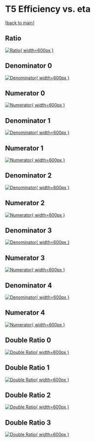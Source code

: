 # T5 Efficiency vs. eta

[[back to main](./)]



## Ratio

[![Ratio](../mtv/var/T5_base_13_-1_eff_eta.png){ width=600px }](../mtv/var/T5_base_13_-1_eff_eta.pdf)

## Denominator 0

[![Denominator](../mtv/den/T5_base_13_-1_eff_eta_den0.png){ width=600px }](../mtv/den/T5_base_13_-1_eff_eta_den0.pdf)

## Numerator 0

[![Numerator](../mtv/num/T5_base_13_-1_eff_eta_num0.png){ width=600px }](../mtv/num/T5_base_13_-1_eff_eta_num0.pdf)

## Denominator 1

[![Denominator](../mtv/den/T5_base_13_-1_eff_eta_den1.png){ width=600px }](../mtv/den/T5_base_13_-1_eff_eta_den1.pdf)

## Numerator 1

[![Numerator](../mtv/num/T5_base_13_-1_eff_eta_num1.png){ width=600px }](../mtv/num/T5_base_13_-1_eff_eta_num1.pdf)

## Denominator 2

[![Denominator](../mtv/den/T5_base_13_-1_eff_eta_den2.png){ width=600px }](../mtv/den/T5_base_13_-1_eff_eta_den2.pdf)

## Numerator 2

[![Numerator](../mtv/num/T5_base_13_-1_eff_eta_num2.png){ width=600px }](../mtv/num/T5_base_13_-1_eff_eta_num2.pdf)

## Denominator 3

[![Denominator](../mtv/den/T5_base_13_-1_eff_eta_den3.png){ width=600px }](../mtv/den/T5_base_13_-1_eff_eta_den3.pdf)

## Numerator 3

[![Numerator](../mtv/num/T5_base_13_-1_eff_eta_num3.png){ width=600px }](../mtv/num/T5_base_13_-1_eff_eta_num3.pdf)

## Denominator 4

[![Denominator](../mtv/den/T5_base_13_-1_eff_eta_den4.png){ width=600px }](../mtv/den/T5_base_13_-1_eff_eta_den4.pdf)

## Numerator 4

[![Numerator](../mtv/num/T5_base_13_-1_eff_eta_num4.png){ width=600px }](../mtv/num/T5_base_13_-1_eff_eta_num4.pdf)

## Double Ratio 0

[![Double Ratio](../mtv/ratio/T5_base_13_-1_eff_eta_ratio0.png){ width=600px }](../mtv/ratio/T5_base_13_-1_eff_eta_ratio0.pdf)

## Double Ratio 1

[![Double Ratio](../mtv/ratio/T5_base_13_-1_eff_eta_ratio1.png){ width=600px }](../mtv/ratio/T5_base_13_-1_eff_eta_ratio1.pdf)

## Double Ratio 2

[![Double Ratio](../mtv/ratio/T5_base_13_-1_eff_eta_ratio2.png){ width=600px }](../mtv/ratio/T5_base_13_-1_eff_eta_ratio2.pdf)

## Double Ratio 3

[![Double Ratio](../mtv/ratio/T5_base_13_-1_eff_eta_ratio3.png){ width=600px }](../mtv/ratio/T5_base_13_-1_eff_eta_ratio3.pdf)

